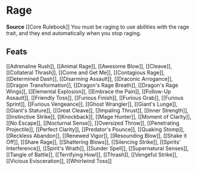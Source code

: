 ﻿---
id: '135'
name: Rage
rarity: Common
source: '[[DATABASE/source/Core Rulebook|Core Rulebook]]'
trait:
- Rage
type: Trait

---
# Rage

**Source** [[Core Rulebook]] 
You must be raging to use abilities with the rage trait, and they end automatically when you stop raging.

## Feats

[[Adrenaline Rush]], [[Animal Rage]], [[Awesome Blow]], [[Cleave]], [[Collateral Thrash]], [[Come and Get Me]], [[Contagious Rage]], [[Determined Dash]], [[Disarming Assault]], [[Draconic Arrogance]], [[Dragon Transformation]], [[Dragon's Rage Breath]], [[Dragon's Rage Wings]], [[Elemental Explosion]], [[Embrace the Pain]], [[Follow-Up Assault]], [[Friendly Toss]], [[Furious Finish]], [[Furious Grab]], [[Furious Sprint]], [[Furious Vengeance]], [[Ghost Wrangler]], [[Giant's Lunge]], [[Giant's Stature]], [[Great Cleave]], [[Impaling Thrust]], [[Inner Strength]], [[Instinctive Strike]], [[Knockback]], [[Mage Hunter]], [[Moment of Clarity]], [[No Escape]], [[Nocturnal Sense]], [[Oversized Throw]], [[Penetrating Projectile]], [[Perfect Clarity]], [[Predator's Pounce]], [[Quaking Stomp]], [[Reckless Abandon]], [[Renewed Vigor]], [[Resounding Blow]], [[Shake it Off]], [[Share Rage]], [[Shattering Blows]], [[Silencing Strike]], [[Spirits' Interference]], [[Spirit's Wrath]], [[Sunder Spell]], [[Supernatural Senses]], [[Tangle of Battle]], [[Terrifying Howl]], [[Thrash]], [[Vengeful Strike]], [[Vicious Evisceration]], [[Whirlwind Toss]]